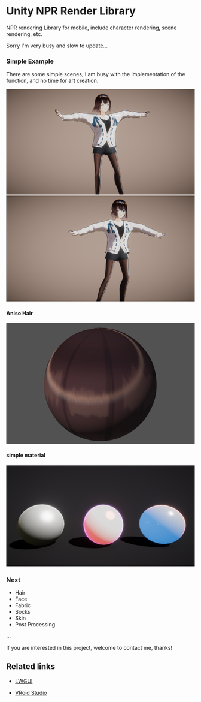 # Unity NPR Render Library
NPR rendering Library for mobile, include character rendering, scene rendering, etc.

Sorry I'm very busy and slow to update...

### Simple Example
There are some simple scenes, I am busy with the implementation of the function, and no time for art creation.

![](DocAssets/11-15-1.png)
![](DocAssets/11-15-2.png)

#### Aniso Hair
![](DocAssets/11-18-hair.png)

#### simple material
![](DocAssets/material-scene.png)


### Next

- Hair
- Face
- Fabric
- Socks
- Skin
- Post Processing

...

If you are interested in this project, welcome to contact me, thanks!

## Related links

- [LWGUI](https://github.com/JasonMa0012/LWGUI)

- [VRoid Studio](https://vroid.com/en)
